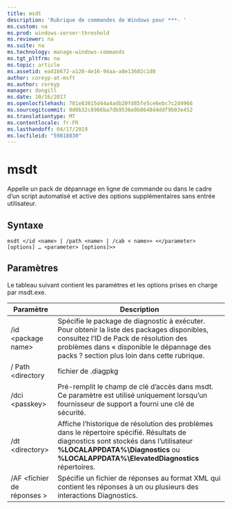 ```yaml
---
title: msdt
description: 'Rubrique de commandes de Windows pour ***- '
ms.custom: na
ms.prod: windows-server-threshold
ms.reviewer: na
ms.suite: na
ms.technology: manage-windows-commands
ms.tgt_pltfrm: na
ms.topic: article
ms.assetid: ead1b672-a120-4e16-94aa-a8e13602c1d0
author: coreyp-at-msft
ms.author: coreyp
manager: dongill
ms.date: 10/16/2017
ms.openlocfilehash: 781e83615d44a4adb20fd85fe5ce6ebc7c2d4966
ms.sourcegitcommit: 0d0b32c8986ba7db9536e0b8648d4ddf9b03e452
ms.translationtype: MT
ms.contentlocale: fr-FR
ms.lasthandoff: 04/17/2019
ms.locfileid: "59818830"
---
```

# <a name="msdt"></a>msdt



Appelle un pack de dépannage en ligne de commande ou dans le cadre d’un script automatisé et active des options supplémentaires sans entrée utilisateur.

## <a name="syntax"></a>Syntaxe

```
msdt </id <name> | /path <name> | /cab < name>> <</parameter> [options] … <parameter> [options]>>
```

## <a name="parameters"></a>Paramètres

Le tableau suivant contient les paramètres et les options prises en charge par msdt.exe.

|Paramètre|Description|
|---------|-----------|
|/id \<package name>|Spécifie le package de diagnostic à exécuter. Pour obtenir la liste des packages disponibles, consultez l’ID de Pack de résolution des problèmes dans « disponible le dépannage des packs ? section plus loin dans cette rubrique.|
|/ Path \<directory | fichier de .diagpkg | .diagcfg file>|Spécifie le chemin d’accès complet à un package de diagnostic. Si vous spécifiez un répertoire, le répertoire doit contenir un package de diagnostic. Vous ne pouvez pas utiliser le paramètre/Path conjointement avec le */id*, */dci*, ou */cab* paramètre.|
|/dci \<passkey>|Pré-remplit le champ de clé d’accès dans msdt. Ce paramètre est utilisé uniquement lorsqu’un fournisseur de support a fourni une clé de sécurité.|
|/dt \<directory>|Affiche l’historique de résolution des problèmes dans le répertoire spécifié. Résultats de diagnostics sont stockés dans l’utilisateur **%LOCALAPPDATA%\Diagnostics** ou **%LOCALAPPDATA%\ElevatedDiagnostics** répertoires.|
|/AF \<fichier de réponses >|Spécifie un fichier de réponses au format XML qui contient les réponses à un ou plusieurs des interactions Diagnostics.|
